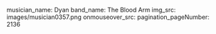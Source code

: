 musician_name: Dyan
band_name: The Blood Arm
img_src: images/musician0357.png
onmouseover_src: 
pagination_pageNumber: 2136